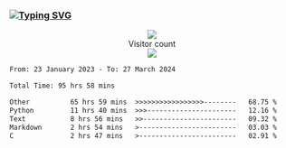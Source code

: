 ### <a href="https://git.io/typing-svg"><img src="https://readme-typing-svg.herokuapp.com?font=Fira+Code&pause=1000&width=435&lines=+Hi+%F0%9F%91%8B+There+is+Chenghow" alt="Typing SVG" /></a>
<p align="center"> 
  <img src="https://github-readme-stats.vercel.app/api?username=chenghow&show_icons=true"><br>
  Visitor count<br>
  <img src="https://profile-counter.glitch.me/chenghow/count.svg">
</p>

<!--START_SECTION:waka-->

```txt
From: 23 January 2023 - To: 27 March 2024

Total Time: 95 hrs 58 mins

Other          65 hrs 59 mins  >>>>>>>>>>>>>>>>>--------   68.75 %
Python         11 hrs 40 mins  >>>----------------------   12.16 %
Text           8 hrs 56 mins   >>-----------------------   09.32 %
Markdown       2 hrs 54 mins   >------------------------   03.03 %
C              2 hrs 47 mins   >------------------------   02.91 %
```

<!--END_SECTION:waka-->
